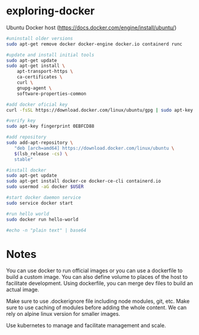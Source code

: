 # exploring-docker


Ubuntu Docker host (https://docs.docker.com/engine/install/ubuntu/)
```bash
#uninstall older versions
sudo apt-get remove docker docker-engine docker.io containerd runc

#update and install initial tools
sudo apt-get update
sudo apt-get install \
    apt-transport-https \
    ca-certificates \
    curl \
    gnupg-agent \
    software-properties-common

#add docker oficial key
curl -fsSL https://download.docker.com/linux/ubuntu/gpg | sudo apt-key add -

#verify key
sudo apt-key fingerprint 0EBFCD88

#add repository
sudo add-apt-repository \
   "deb [arch=amd64] https://download.docker.com/linux/ubuntu \
   $(lsb_release -cs) \
   stable"

#install docker
sudo apt-get update
sudo apt-get install docker-ce docker-ce-cli containerd.io
sudo usermod -aG docker $USER

#start docker daemon service
sudo service docker start

#run hello world
sudo docker run hello-world

#echo -n "plain text" | base64
```

# Notes

You can use docker to run official images or you can use a dockerfile to build a custom image.
You can also define volume to places of the host to facilitate development.
Using dockerfile, you can merge dev files to build an actual image.

Make sure to use .dockerignore file including node modules, git, etc. Make sure to use caching of modules before adding the whole content.
We can rely on alpine linux version for smaller images.

Use kubernetes to manage and facilitate management and scale.
